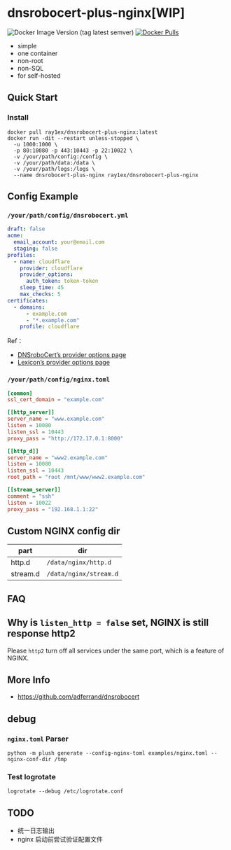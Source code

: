 # dnsrobocert-plus-nginx[WIP]

![Docker Image Version (tag latest semver)](https://img.shields.io/docker/v/ray1ex/dnsrobocert-plus-nginx/latest)
[![Docker Pulls](https://img.shields.io/docker/pulls/ray1ex/dnsrobocert-plus-nginx)](https://hub.docker.com/r/ray1ex/dnsrobocert-plus-nginx/tags)

- simple
- one container
- non-root
- non-SQL
- for self-hosted

## Quick Start

### Install

```shell
docker pull ray1ex/dnsrobocert-plus-nginx:latest
docker run -dit --restart unless-stopped \
  -u 1000:1000 \
  -p 80:10080 -p 443:10443 -p 22:10022 \
  -v /your/path/config:/config \
  -v /your/path/data:/data \
  -v /your/path/logs:/logs \
  --name dnsrobocert-plus-nginx ray1ex/dnsrobocert-plus-nginx
```

## Config Example

### `/your/path/config/dnsrobocert.yml`

```yaml
draft: false
acme:
  email_account: your@email.com
  staging: false
profiles:
  - name: cloudflare
    provider: cloudflare
    provider_options:
      auth_token: token-token
    sleep_time: 45
    max_checks: 5
certificates:
  - domains:
      - example.com
      - "*.example.com"
    profile: cloudflare
```

Ref：

- [DNSroboCert’s provider options page](https://dnsrobocert.readthedocs.io/en/latest/configuration_reference.html)
- [Lexicon’s provider options page](https://dns-lexicon.readthedocs.io/en/latest/providers_options.html)

### `/your/path/config/nginx.toml`

```toml
[common]
ssl_cert_domain = "example.com"

[[http_server]]
server_name = "www.example.com"
listen = 10080
listen_ssl = 10443
proxy_pass = "http://172.17.0.1:8000"

[[http_d]]
server_name = "www2.example.com"
listen = 10080
listen_ssl = 10443
root_path = "root /mnt/www/www2.example.com"

[[stream_server]]
comment = "ssh"
listen = 10022
proxy_pass = "192.168.1.1:22"
```

## Custom NGINX config dir

| part     | dir                    |
| -------- | ---------------------- |
| http.d   | `/data/nginx/http.d`   |
| stream.d | `/data/nginx/stream.d` |

## FAQ

## Why is `listen_http = false` set, NGINX is still response http2

Please `http2` turn off all services under the same port, which is a feature of NGINX.

## More Info

- <https://github.com/adferrand/dnsrobocert>

## debug

### `nginx.toml` Parser

```shell
python -m plush generate --config-nginx-toml examples/nginx.toml --nginx-conf-dir /tmp
```

### Test logrotate

```shell
logrotate --debug /etc/logrotate.conf
```

## TODO

- 统一日志输出
- nginx 启动前尝试验证配置文件

